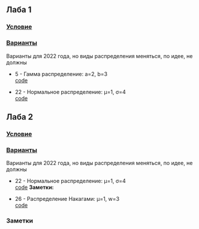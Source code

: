 ## Лаба 1

### [Условие][task_1]

### [Варианты][variants]

Варианты для 2022 года, но виды распределения меняться, по идее, не должны

* 5 - Гамма распределение: a=2, b=3  
  [code][laba_1_5]

* 22 - Нормальное распределение: μ=1, σ=4  
  [code][laba_1_22]

## Лаба 2

### [Условие][task_2]

### [Варианты][variants]

Варианты для 2022 года, но виды распределения меняться, по идее, не должны

* 22 - Нормальное распределение: μ=1, σ=4  
  [code][laba_2_22]
  **Заметки:**
  

* 26 - Распределение Накагами: μ=1, w=3  
  [code][laba_2_26]

### Заметки

[variants]: https://vk.com/doc261566934_629314963?hash=39UpNTZyvN6EqkZYXWSZzfz7Xnj5lHVXxVjxEZTY75k&dl=zkRRQ5QPYB4p7CxSerYb7RA61a4DvLKZHbKxvntiFKD

[task_1]: https://vk.com/doc261566934_629314993?hash=j1fJkzKGfIZP11mYvQu0xP9ZInJZiZtw7tgiL5xcDB8&dl=l8QciqfYi7ATjn9dNi374oSwaqzmWmhzKdnoZigKFTk

[laba_1_5]: ../laba_1/num_5.m

[laba_1_22]: ../laba_1/num_22.m


[task_2]: ../media/laba_2/task.pdf

[laba_2_22]: ../laba_2/num_22.m

[laba_2_26]: ../laba_2/num_26.m